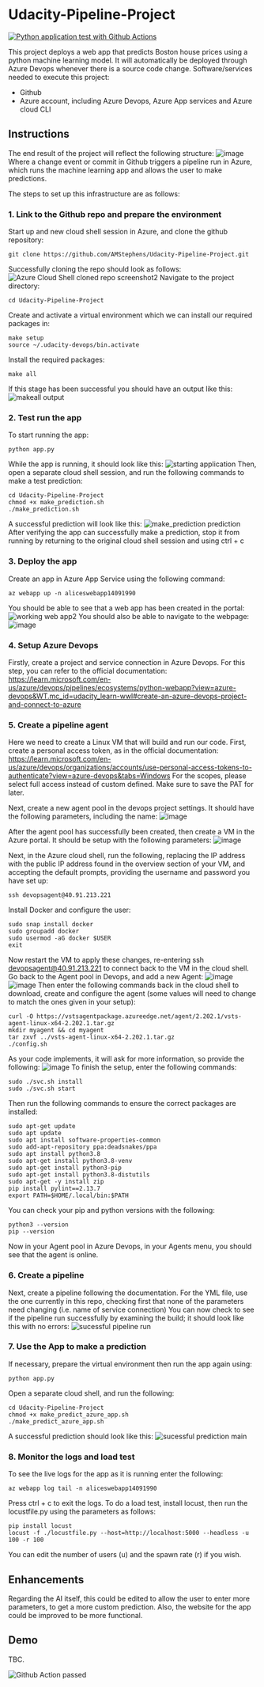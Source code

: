 # Udacity-Pipeline-Project
[![Python application test with Github Actions](https://github.com/AMStephens/Udacity-Pipeline-Project/actions/workflows/pythonapp.yml/badge.svg)](https://github.com/AMStephens/Udacity-Pipeline-Project/actions/workflows/pythonapp.yml)

This project deploys a web app that predicts Boston house prices using a python machine learning model. It will automatically be deployed through Azure Devops whenever there is a source code change.
Software/services needed to execute this project:
 * Github
 * Azure account, including Azure Devops, Azure App services and Azure cloud CLI

## Instructions

The end result of the project will reflect the following structure:
![image](https://user-images.githubusercontent.com/71175451/234247880-5d278d6a-160c-481b-9922-0374052122fa.png)
Where a change event or commit in Github triggers a pipeline run in Azure, which runs the machine learning app and allows the user to make predictions.

The steps to set up this infrastructure are as follows:

### 1. Link to the Github repo and prepare the environment

Start up and new cloud shell session in Azure, and clone the github repository:
```
git clone https://github.com/AMStephens/Udacity-Pipeline-Project.git
```
Successfully cloning the repo should look as follows:
![Azure Cloud Shell cloned repo screenshot2](https://user-images.githubusercontent.com/71175451/234249392-987da38a-26f4-4045-bbbd-43e44528a0a1.PNG)
Navigate to the project directory:
```
cd Udacity-Pipeline-Project
```
Create and activate a virtual environment which we can install our required packages in:
```
make setup
source ~/.udacity-devops/bin.activate
```
Install the required packages:
```
make all
```
If this stage has been successful you should have an output like this:
![makeall output](https://user-images.githubusercontent.com/71175451/234250207-a8a1ab09-a088-441b-8cfc-59fb6bcac24f.PNG)

### 2. Test run the app

To start running the app:
```
python app.py
```
While the app is running, it should look like this:
![starting application](https://user-images.githubusercontent.com/71175451/234256673-7763133e-4a5b-48d0-89f9-4284adcdd607.PNG)
Then, open a separate cloud shell session, and run the following commands to make a test prediction:
```
cd Udacity-Pipeline-Project
chmod +x make_prediction.sh
./make_prediction.sh
```
A successful prediction will look like this:
![make_prediction prediction](https://user-images.githubusercontent.com/71175451/234257530-6ac04a34-349f-4e48-9622-24e462f3c5a9.PNG)
After verifying the app can successfully make a prediction, stop it from running by returning to the original cloud shell session and using ctrl + c

### 3. Deploy the app

Create an app in Azure App Service using the following command:
```
az webapp up -n aliceswebapp14091990
```
You should be able to see that a web app has been created in the portal:
![working web app2](https://user-images.githubusercontent.com/71175451/234258490-19570846-7161-413b-919f-1996119ab484.PNG)
You should also be able to navigate to the webpage:
![image](https://user-images.githubusercontent.com/71175451/234258889-6b24e050-4e79-4f58-a8dd-869c07f2af37.png)

### 4. Setup Azure Devops

Firstly, create a project and service connection in Azure Devops. For this step, you can refer to the official documentation:
https://learn.microsoft.com/en-us/azure/devops/pipelines/ecosystems/python-webapp?view=azure-devops&WT.mc_id=udacity_learn-wwl#create-an-azure-devops-project-and-connect-to-azure

### 5. Create a pipeline agent

Here we need to create a Linux VM that will build and run our code.
First, create a personal access token, as in the official documentation:
https://learn.microsoft.com/en-us/azure/devops/organizations/accounts/use-personal-access-tokens-to-authenticate?view=azure-devops&tabs=Windows
For the scopes, please select full access instead of custom defined.
Make sure to save the PAT for later.

Next, create a new agent pool in the devops project settings. It should have the following parameters, including the name:
![image](https://user-images.githubusercontent.com/71175451/234263956-bc33acec-6493-46d1-a3f8-e62ea24922c7.png)

After the agent pool has successfully been created, then create a VM in the Azure portal. It should be setup with the following parameters:
![image](https://user-images.githubusercontent.com/71175451/234264290-f77f1fc5-ee71-46c9-8a7e-f0cd5146e81b.png)

Next, in the Azure cloud shell, run the following, replacing the IP address with the public IP address found in the overview section of your VM, and accepting the default prompts, providing the username and password you have set up:
```
ssh devopsagent@40.91.213.221
```
Install Docker and configure the user:
```
sudo snap install docker
sudo groupadd docker
sudo usermod -aG docker $USER
exit
```
Now restart the VM to apply these changes, re-entering ssh devopsagent@40.91.213.221 to connect back to the VM in the cloud shell.
Go back to the Agent pool in Devops, and add a new Agent:
![image](https://user-images.githubusercontent.com/71175451/234280308-f6d2fcdc-c7a7-4767-b4f5-96c139cf793c.png)
![image](https://user-images.githubusercontent.com/71175451/234280530-6ddd7796-016b-4ff5-8e01-fd912d9d9131.png)
Then enter the following commands back in the cloud shell to download, create and configure the agent (some values will need to change to match the ones given in your setup):
```
curl -O https://vstsagentpackage.azureedge.net/agent/2.202.1/vsts-agent-linux-x64-2.202.1.tar.gz
mkdir myagent && cd myagent
tar zxvf ../vsts-agent-linux-x64-2.202.1.tar.gz
./config.sh
```
As your code implements, it will ask for more information, so provide the following:
![image](https://user-images.githubusercontent.com/71175451/234281273-c1ad8b6a-43d5-434f-965b-de7775c672c5.png)
To finish the setup, enter the following commands:
```
sudo ./svc.sh install
sudo ./svc.sh start
```
Then run the following commands to ensure the correct packages are installed:
```
sudo apt-get update
sudo apt update
sudo apt install software-properties-common
sudo add-apt-repository ppa:deadsnakes/ppa
sudo apt install python3.8
sudo apt-get install python3.8-venv
sudo apt-get install python3-pip
sudo apt-get install python3.8-distutils
sudo apt-get -y install zip
pip install pylint==2.13.7
export PATH=$HOME/.local/bin:$PATH
```
You can check your pip and python versions with the following:
```
python3 --version
pip --version 
```
Now in your Agent pool in Azure Devops, in your Agents menu, you should see that the agent is online.

### 6. Create a pipeline

Next, create a pipeline following the documentation. For the YML file, use the one currently in this repo, checking first that none of the parameters need changing (i.e. name of service connection)
You can now check to see if the pipeline run successfully by examining the build; it should look like this with no errors:
![sucessful pipeline run](https://user-images.githubusercontent.com/71175451/234284211-eaa0e0e3-c430-44c9-b206-d753d4f31c8b.PNG)

### 7. Use the App to make a prediction

If necessary, prepare the virtual environment then run the app again using:
```
python app.py
```
Open a separate cloud shell, and run the following:
```
cd Udacity-Pipeline-Project
chmod +x make_predict_azure_app.sh
./make_predict_azure_app.sh
```
A successful prediction should look like this:
![sucessful prediction main](https://user-images.githubusercontent.com/71175451/234285033-599289c8-0af9-483b-8a6f-9ec720221a1c.PNG)

### 8. Monitor the logs and load test

To see the live logs for the app as it is running enter the following:
```
az webapp log tail -n aliceswebapp14091990
```
Press ctrl + c to exit the logs.
To do a load test, install locust, then run the locustfile.py using the parameters as follows:
```
pip install locust
locust -f ./locustfile.py --host=http://localhost:5000 --headless -u 100 -r 100
```
You can edit the number of users (u) and the spawn rate (r) if you wish.

## Enhancements

Regarding the AI itself, this could be edited to allow the user to enter more parameters, to get a more custom prediction. Also, the website for the app could be improved to be more functional.

## Demo

TBC.


![Github Action passed](https://user-images.githubusercontent.com/71175451/230931887-68f8f7bd-6fec-4d90-8799-5bccb72b0aa6.PNG)
